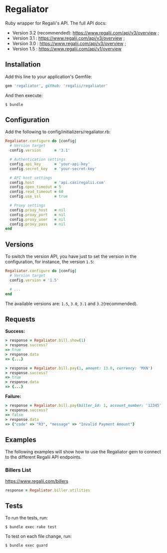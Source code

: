 # Regaliator

Ruby wrapper for Regalii's API. The full API docs:
  * Version 3.2 (recommended): https://www.regalii.com/api/v3/overview ;
  * Version 3.1 : https://www.regalii.com/api/v3/overview ;
  * Version 3.0 : https://www.regalii.com/api/v3/overview ;
  * Version 1.5 : https://www.regalii.com/api/v1/overview

## Installation

Add this line to your application's Gemfile:

```ruby
gem 'regaliator', github: 'regalii/regaliator'
```

And then execute:

```
$ bundle
```

## Configuration

Add the following to config/initializers/regaliator.rb:

```ruby
Regaliator.configure do |config|
  # Version target
  config.version      = '3.1'

  # Authentication settings
  config.api_key      = 'your-api-key'
  config.secret_key   = 'your-secret-key'

  # API host settings
  config.host         = 'api.casiregalii.com'
  config.open_timeout = 5
  config.read_timeout = 60
  config.use_ssl      = true

  # Proxy settings
  config.proxy_host   = nil
  config.proxy_port   = nil
  config.proxy_user   = nil
  config.proxy_pass   = nil
end
```

## Versions

To switch the version API, you have just to set the version in the configuration,
for instance, the version `1.5`:

```ruby
Regaliator.configure do |config|
  # Version target
  config.version = '1.5'

  # ...
end
```

The available versions are: `1.5`, `3.0`, `3.1` and `3.2`(recommended).

## Requests

**Success:**

```ruby
> response = Regaliator.bill.show(1)
> response.success?
=> true
> response.data
=> {...}
```

```ruby
> response = Regaliator.bill.pay(1, amount: 13.0, currency: 'MXN')
> response.success?
=> true
> response.data
=> {...}
```

**Failure:**

```ruby
> response = Regaliator.bill.pay(biller_id: 1, account_number: '12345', amount: 0.0, currency: 'MXN')
> response.success?
=> false
> response.data
=> {"code" => "R3", "message" => "Invalid Payment Amount"}
```

## Examples

The following examples will show how to use the Regaliator gem to connect to the different Regalii API endpoints.

### Billers List
https://www.regalii.com/billers
```ruby
response = Regaliator.biller.utilities
```

## Tests

To run the tests, run:
```
$ bundle exec rake test
```

To test on each file change, run:

```
$ bundle exec guard
```
